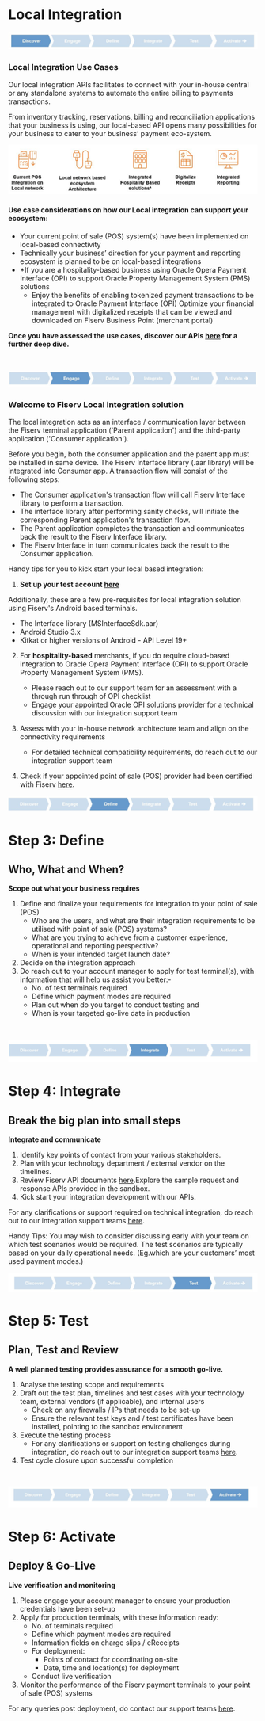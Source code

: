 # Local Integration 

![pos3 logo](https://raw.githubusercontent.com/Fiserv/acceptance-solutions-apac/develop/assets/images/pos3.jpg "pos3 logo")

### Local Integration Use Cases

Our local integration APIs facilitates to connect with your in-house central or any standalone systems to automate the entire billing to payments transactions.<BR/>

From inventory tracking, reservations, billing and reconciliation applications that your business is using, our local-based API opens many possibilities for your business to cater to your business’ payment eco-system.<BR/>

![Local Integration Checklist logo](https://raw.githubusercontent.com/Fiserv/acceptance-solutions-apac/develop/assets/images/lic-1.jpg "Local Integration Checklist logo")



#### Use case considerations on how our Local integration can support your ecosystem:

 - Your current point of sale (POS) system(s) have been implemented on local-based connectivity
 - Technically your business’ direction for your payment and reporting ecosystem is planned to be on local-based integrations
 - *If you are a hospitality-based business using Oracle Opera Payment Interface (OPI) to support Oracle Property Management System (PMS) solutions
    - Enjoy the benefits of enabling tokenized payment transactions to be integrated to Oracle Payment Interface (OPI)
Optimize your financial management with digitalized receipts that can be viewed and downloaded on Fiserv Business Point (merchant portal)

<B>Once you have assessed the use cases, discover our APIs [here](./?path=docs/LocalPOI.md&branch=develop) for a further deep dive.</B>

<BR/>


![pos5 logo](https://raw.githubusercontent.com/Fiserv/acceptance-solutions-apac/develop/assets/images/pos5.jpg "pos5 logo") 


### Welcome to Fiserv Local integration solution

The local integration acts as an interface / communication layer between the Fiserv terminal application ('Parent application') and the third-party application ('Consumer application').<BR/> 

Before you begin, both the consumer application and the parent app must be installed in same device. The Fiserv Interface library (.aar library) will be integrated into Consumer app. A transaction flow will consist of the following steps:<BR/>

 - The Consumer application's transaction flow will call Fiserv Interface library to perform a transaction.
 - The interface library after performing sanity checks, will initiate the corresponding Parent application's transaction flow.
 - The Parent application completes the transaction and communicates back the result to the Fiserv Interface library.
 - The Fiserv Interface in turn communicates back the result to the Consumer application.

Handy tips for you to kick start your local based integration:

1) <B>Set up your test account [here](./?path=docs/introduction/contact-us.md&branch=develop)</B>

 Additionally, these are a few pre-requisites for local integration solution using Fiserv's Android based terminals.

 - The Interface library (MSInterfaceSdk.aar)
 - Android Studio 3.x
 - Kitkat or higher versions of Android - API Level 19+

2) For <B>hospitality-based</B> merchants, if you do require cloud-based integration to Oracle Opera Payment Interface (OPI) to 
   support Oracle Property Management System (PMS).

   - Please reach out to our support team for an assessment with a through run through of OPI checklist
   - Engage your appointed Oracle OPI solutions provider for a technical discussion with our integration support team

3) Assess with your in-house network architecture team and align on the connectivity requirements

   - For detailed technical compatibility requirements, do reach out to our integration support team

4) Check if your appointed point of sale (POS) provider had been certified with Fiserv [here](./?path=docs/LocalPOI.md&branch=develop).


![pos6 logo](https://raw.githubusercontent.com/Fiserv/acceptance-solutions-apac/develop/assets/images/pos6.jpg "pos6 logo") 

# Step 3: Define
## Who, What and When?
<B>Scope out what your business requires</B>

1. Define and finalize your requirements for integration to your point of sale (POS)
   - Who are the users, and what are their integration requirements to be utilised with point of sale (POS) systems?
   - What are you trying to achieve from a customer experience, operational and reporting perspective?
   - When is your intended target launch date?
2. Decide on the integration approach
3. Do reach out to your account manager to apply for test terminal(s), with information that will help us assist you better:-
   - No. of test terminals required
   - Define which payment modes are required
   - Plan out when do you target to conduct testing and 
   - When is your targeted go-live date in production

<BR/>

![pos7 logo](https://raw.githubusercontent.com/Fiserv/acceptance-solutions-apac/develop/assets/images/pos7.jpg "pos7 logo") 

# Step 4: Integrate

## Break the big plan into small steps
<B>Integrate and communicate</B>

1. Identify key points of contact from your various stakeholders.
2. Plan with your technology department / external vendor on the timelines.
3. Review Fiserv API documents [here](./?path=docs/LocalPOI.md&branch=develop).Explore the sample request and response APIs provided in the sandbox.
4. Kick start your integration development with our APIs.

For any clarifications or support required on technical integration, do reach out to our integration support teams [here](./?path=docs/introduction/contact-us.md&branch=develop).

Handy Tips: You may wish to consider discussing early with your team on which test scenarios would be required. The test scenarios are typically based on your daily operational needs. (Eg.which are your customers’ most used payment modes.)


![pos8 logo](https://raw.githubusercontent.com/Fiserv/acceptance-solutions-apac/develop/assets/images/pos8.jpg "pos8 logo") 


# Step 5: Test
## Plan, Test and Review

<B>A well planned testing provides assurance for a smooth go-live.</B>

1) Analyse the testing scope and requirements
2) Draft out the test plan, timelines and test cases with your technology team, external vendors (if applicable), and internal users
   - Check on any firewalls / IPs that needs to be set-up
   - Ensure the relevant test keys and / test certificates have been installed, pointing to the sandbox environment
3) Execute the testing process
    - For any clarifications or support on testing challenges during integration, do reach out to our integration support teams [here](./?path=docs/introduction/contact-us.md&branch=develop).
4) Test cycle closure upon successful completion

<BR/>

![pos9 logo](https://raw.githubusercontent.com/Fiserv/acceptance-solutions-apac/develop/assets/images/pos9.jpg "pos9 logo") 

# Step 6: Activate
## Deploy & Go-Live

<B>Live verification and monitoring</B>

1) Please engage your account manager to ensure your production credentials have been set-up
2) Apply for production terminals, with these information ready:
   - No. of terminals required
   - Define which payment modes are required
   - Information fields on charge slips / eReceipts
   - For deployment:
     - Points of contact for coordinating on-site
     - Date, time and location(s) for deployment
   - Conduct live verification
3) Monitor the performance of the Fiserv payment terminals to your point of sale (POS) systems

For any queries post deployment, do contact our support teams [here](./?path=docs/introduction/contact-us.md&branch=develop).